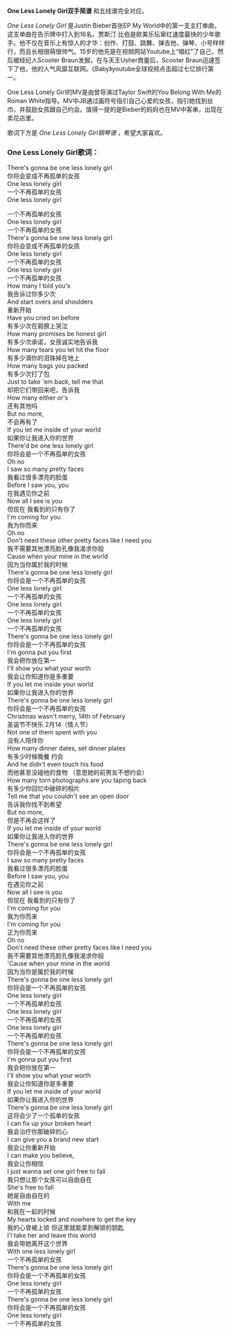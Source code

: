 

**One Less Lonely Girl双手简谱** 和五线谱完全对应。

_One Less Lonely Girl_ 是Justin Bieber首张EP My
World中的第一支主打单曲，这支单曲在告示牌中打入到16名。贾斯汀·比伯是欧美乐坛窜红速度最快的少年歌手。他不仅在音乐上有惊人的才华：创作、打鼓、跳舞、弹吉他、弹琴、小号样样行，而且长相很萌很帅气。15岁的他先是在视频网站Youtube上“唱红”了自己，然后被经纪人Scooter
Braun发掘，在与天王Usher商量后，Scooter
Braun迅速签下了他，他的人气风靡互联网。《Baby》youtube全球视频点击超过七亿排行第一。

One Less Lonely Girl的MV是由曾导演过Taylor Swift的You Belong With Me的Roman
White指导。MV中JB通过画符号指引自己心爱的女孩，指引她找到丝巾，并鼓励女孩跟自己约会。值得一提的是Bieber的妈妈也在MV中客串，出现在卖花店里。

歌词下方是 _One Less Lonely Girl钢琴谱_ ，希望大家喜欢。

### One Less Lonely Girl歌词：

There's gonna be one less lonely girl  
你将会变成不再孤单的女孩  
One less lonely girl  
一个不再孤单的女孩  
One less lonely girl

一个不再孤单的女孩  
One less lonely girl  
一个不再孤单的女孩  
There's gonna be one less lonely girl  
你将会变成不再孤单的女孩  
One less lonely girl  
一个不再孤单的女孩  
One less lonely girl  
一个不再孤单的女孩  
How many I told you's  
我告诉过你多少次  
And start overs and shoulders  
重新开始  
Have you cried on before  
有多少次在肩膀上哭泣  
How many promises be honest girl  
有多少次承诺，女孩诚实地告诉我  
How many tears you let hit the floor  
有多少滴你的泪珠掉在地上  
How many bags you packed  
有多少次打了包  
Just to take 'em back, tell me that  
却把它们带回来吧，告诉我  
How many either or's  
还有其他吗  
But no more,  
不会再有了  
If you let me inside of your world  
如果你让我进入你的世界  
There'd be one less lonely girl  
你将会是一个不再孤单的女孩  
Oh no  
I saw so many pretty faces  
我看过很多漂亮的脸蛋  
Before I saw you, you  
在我遇见你之前  
Now all I see is you  
但现在 我看到的只有你了  
I'm coming for you  
我为你而来  
Oh no  
Don't need these other pretty faces like I need you  
我不需要其他漂亮脸孔像我渴求你般  
Cause when your mine in the world  
因为当你属於我的时候  
There's gonna be one less lonely girl  
你将会是一个不再孤单的女孩  
One less lonely girl  
一个不再孤单的女孩  
One less lonely girl  
一个不再孤单的女孩  
One less lonely girl  
一个不再孤单的女孩  
There's gonna be one less lonely girl  
你将会是一个不再孤单的女孩  
I'm gonna put you first  
我会把你放在第一  
I'll show you what your worth  
我会让你知道你是多重要  
If you let me inside your world  
如果你让我进入你的世界  
There's gonna be one less lonely girl  
你将会是一个不再孤单的女孩  
Christmas wasn't merry, 14th of February  
圣诞节不快乐 2月14（情人节）  
Not one of them spent with you  
没有人陪伴你  
How many dinner dates, set dinner plates  
有多少时候晚餐 约会  
And he didn't even touch his food  
而他甚至没碰他的食物 （意思她的前男友不想约会）  
How many torn photographs are you taping back  
有多少你回忆中破碎的相片  
Tell me that you couldn't see an open door  
告诉我你找不到希望  
But no more,  
但是不再会这样了  
If you let me inside of your world  
如果你让我进入你的世界  
There's gonna be one less lonely girl  
你将会是一个不再孤单的女孩  
I saw so many pretty faces  
我看过很多漂亮的脸蛋  
Before I saw you, you  
在遇见你之前  
Now all I see is you  
但现在 我看到的只有你了  
I'm coming for you  
我为你而来  
I'm coming for you  
正为你而来  
Oh no  
Don't need these other pretty faces like I need you  
我不需要其他漂亮脸孔像我渴求你般  
'Cause when your mine in the world  
因为当你是属於我的时候  
There's gonna be one less lonely girl  
你将会是一个不再孤单的女孩  
One less lonely girl  
一个不再孤单的女孩  
One less lonely girl  
一个不再孤单的女孩  
One less lonely girl  
一个不再孤单的女孩  
There's gonna be one less lonely girl  
你将会是一个不再孤单的女孩  
I'm gonna put you first  
我会把你放在第一  
I'll show you what your worth  
我会让你知道你是多重要  
If you let me inside of your world  
如果你让我进入你的世界  
There's gonna be one less lonely girl  
这将会少了一个孤单的女孩  
I can fix up your broken heart  
我会治疗你那破碎的心  
I can give you a brand new start  
我会让你重新开始  
I can make you believe,  
我会让你相信  
I just wanna set one girl free to fall  
我只想让那个女孩可以自由自在  
She's free to fall  
她是自由自在的  
With me  
和我在一起的时候  
My hearts locked and nowhere to get the key  
我的心曾被上锁 但这里就能拿到解锁的钥匙  
I'l take her and leave this world  
我会带她离开这个世界  
With one less lonely girl  
一个不再孤单的女孩  
There's gonna be one less lonely girl  
你将会是一个不再孤单的女孩  
One less lonely girl  
一个不再孤单的女孩  
There's gonna be one less lonely girl  
你将会是一个不再孤单的女孩  
One less lonely girl  
一个不再孤单的女孩

